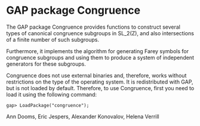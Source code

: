 # GAP package Congruence

The GAP package Congruence  provides functions to construct several types of 
canonical  congruence  subgroups  in  SL_2(Z),  and  also intersections of a 
finite number of such subgroups.

Furthermore,  it implements  the algorithm  for generating  Farey symbols for 
congruence  subgroups  and  using  them  to produce  a system  of independent 
generators for these subgroups.

Congruence  does  not  use  external binaries and,  therefore, works  without
restrictions on  the type  of the operating system.  It is redistributed with
GAP, but is not loaded by default.  Therefore,  to use Congruence,  first you
need to load it using the following command:

    gap> LoadPackage("congruence");


Ann Dooms, Eric Jespers, Alexander Konovalov, Helena Verrill

